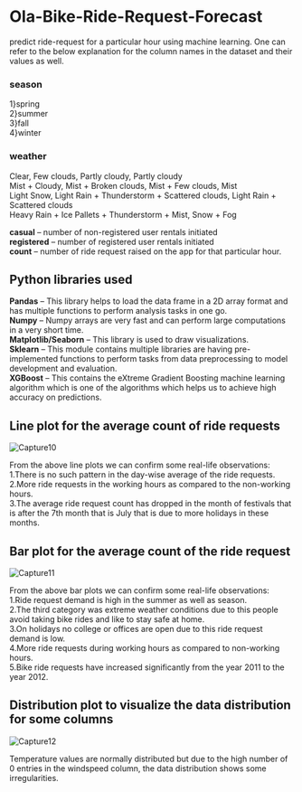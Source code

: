 # Ola-Bike-Ride-Request-Forecast
predict ride-request for a particular hour using machine learning. One can refer to the below explanation for the column names in the dataset and their values as well.

### season
1}spring  
2}summer  
3}fall  
4}winter  

### weather
Clear, Few clouds, Partly cloudy, Partly cloudy  
Mist + Cloudy, Mist + Broken clouds, Mist + Few clouds, Mist  
Light Snow, Light Rain + Thunderstorm + Scattered clouds, Light Rain + Scattered clouds  
Heavy Rain + Ice Pallets + Thunderstorm + Mist, Snow + Fog  

**casual** – number of non-registered user rentals initiated  
**registered** – number of registered user rentals initiated  
**count** – number of ride request raised on the app for that particular hour.  

## Python libraries used 
**Pandas** – This library helps to load the data frame in a 2D array format and has multiple functions to perform analysis tasks in one go.  
**Numpy** – Numpy arrays are very fast and can perform large computations in a very short time.  
**Matplotlib/Seaborn** – This library is used to draw visualizations.  
**Sklearn** – This module contains multiple libraries are having pre-implemented functions to perform tasks from data preprocessing to model development and evaluation.  
**XGBoost** – This contains the eXtreme Gradient Boosting machine learning algorithm which is one of the algorithms which helps us to achieve high accuracy on predictions.  

## Line plot for the average count of ride requests
![Capture10](https://github.com/crew-12-to-moon/Ola-Bike-Ride-Request-Forecast/assets/106720341/fedeee95-b052-4e22-bc3a-8f17f1f656f7)  

From the above line plots we can confirm some real-life observations:  
1.There is no such pattern in the day-wise average of the ride requests.  
2.More ride requests in the working hours as compared to the non-working hours.  
3.The average ride request count has dropped in the month of festivals that is after the 7th month that is July that is due to more holidays in these months.  

## Bar plot for the average count of the ride request
![Capture11](https://github.com/crew-12-to-moon/Ola-Bike-Ride-Request-Forecast/assets/106720341/9284b147-9366-4bb3-b005-ca8014a9083d)  

From the above bar plots we can confirm some real-life observations:  
1.Ride request demand is high in the summer as well as season.  
2.The third category was extreme weather conditions due to this people avoid taking bike rides and like to stay safe at home.  
3.On holidays no college or offices are open due to this ride request demand is low.  
4.More ride requests during working hours as compared to non-working hours.  
5.Bike ride requests have increased significantly from the year 2011 to the year 2012.  

## Distribution plot to visualize the data distribution for some columns
![Capture12](https://github.com/crew-12-to-moon/Ola-Bike-Ride-Request-Forecast/assets/106720341/788ffe70-470c-4c75-8f2a-7af17b65dbfd)  

Temperature values are normally distributed but due to the high number of 0 entries in the windspeed column, the data distribution shows some irregularities.




